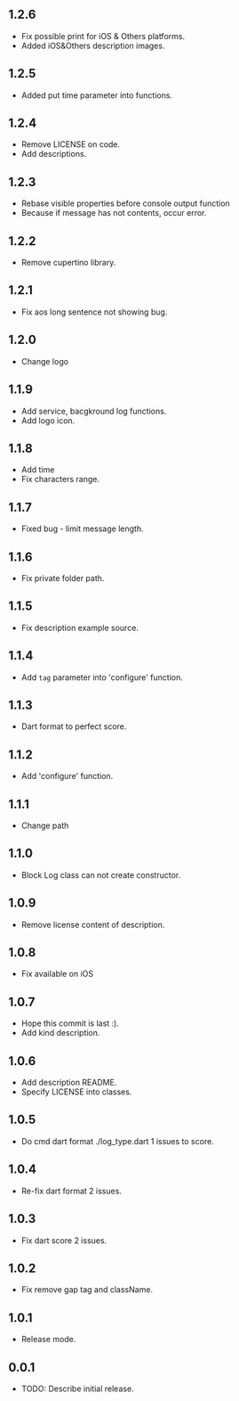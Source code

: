 ## 1.2.6
* Fix possible print for iOS & Others platforms.
* Added iOS&Others description images.

## 1.2.5
* Added put time parameter into functions.

## 1.2.4
* Remove LICENSE on code.
* Add descriptions.

## 1.2.3
* Rebase visible properties before console output function
* Because if message has not contents, occur error.

## 1.2.2
* Remove cupertino library.

## 1.2.1
* Fix aos long sentence not showing bug.

## 1.2.0
* Change logo

## 1.1.9
* Add service, bacgkround log functions.
* Add logo icon.

## 1.1.8
* Add time
* Fix characters range.

## 1.1.7
* Fixed bug - limit message length.

## 1.1.6
* Fix private folder path.

## 1.1.5
* Fix description example source.

## 1.1.4
* Add `tag` parameter into 'configure' function.

## 1.1.3
* Dart format to perfect score.

## 1.1.2
* Add 'configure' function.

## 1.1.1
* Change path

## 1.1.0
* Block Log class can not create constructor.

## 1.0.9
* Remove license content of description.

## 1.0.8
* Fix available on iOS

## 1.0.7
* Hope this commit is last :).
* Add kind description.

## 1.0.6
* Add description README.
* Specify LICENSE into classes.

## 1.0.5
* Do cmd dart format ./log_type.dart 1 issues to score.

## 1.0.4
* Re-fix dart format 2 issues.

## 1.0.3
* Fix dart score 2 issues.

## 1.0.2
* Fix remove gap tag and className.

## 1.0.1
* Release mode.

## 0.0.1

* TODO: Describe initial release.
